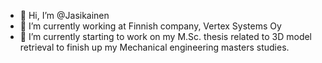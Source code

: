 - 👋 Hi, I’m @Jasikainen
- 👀 I’m currently working at Finnish company, Vertex Systems Oy
- 🌱 I’m currently starting to work on my M.Sc. thesis related to 3D model retrieval to finish up my Mechanical engineering masters studies.

<!---
Jasikainen/Jasikainen is a ✨ special ✨ repository because its `README.md` (this file) appears on your GitHub profile.
You can click the Preview link to take a look at your changes.
--->
